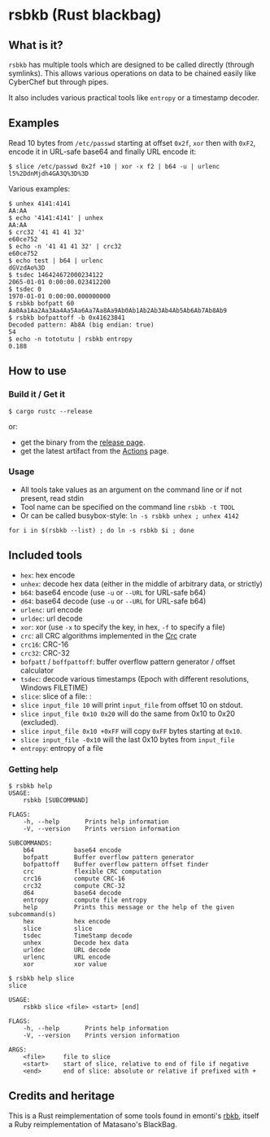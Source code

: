 # rsbkb (Rust blackbag)

## What is it?

`rsbkb` has multiple tools which are designed to be called directly (through
symlinks). This allows various operations on data to be chained easily like
CyberChef but through pipes.

It also includes various practical tools like `entropy` or a timestamp decoder.

## Examples

Read 10 bytes from `/etc/passwd` starting at offset `0x2f`, `xor` then with
`0xF2`, encode it in URL-safe base64 and finally URL encode it:

```
$ slice /etc/passwd 0x2f +10 | xor -x f2 | b64 -u | urlenc
l5%2DdnMjdh4GA3Q%3D%3D
```

Various examples:

```
$ unhex 4141:4141
AA:AA
$ echo '4141:4141' | unhex
AA:AA
$ crc32 '41 41 41 32'
e60ce752
$ echo -n '41 41 41 32' | crc32
e60ce752
$ echo test | b64 | urlenc
dGVzdAo%3D
$ tsdec 146424672000234122
2065-01-01 0:00:00.023412200
$ tsdec 0
1970-01-01 0:00:00.000000000
$ rsbkb bofpatt 60
Aa0Aa1Aa2Aa3Aa4Aa5Aa6Aa7Aa8Aa9Ab0Ab1Ab2Ab3Ab4Ab5Ab6Ab7Ab8Ab9
$ rsbkb bofpattoff -b 0x41623841
Decoded pattern: Ab8A (big endian: true)
54
$ echo -n tototutu | rsbkb entropy
0.188
```

## How to use

### Build it / Get it

```
$ cargo rustc --release
```

or:

* get the binary from the [release page](https://github.com/trou/rsbkb/releases).
* get the latest artifact from the [Actions](https://github.com/trou/rsbkb/actions) page.

### Usage


* All tools take values as an argument on the command line or if not present, read stdin
* Tool name can be specified on the command line `rsbkb -t TOOL`
* Or can be called busybox-style: `ln -s rsbkb unhex ; unhex 4142`

```
for i in $(rsbkb --list) ; do ln -s rsbkb $i ; done
```

## Included tools

* `hex`: hex encode
* `unhex`: decode hex data (either in the middle of arbitrary data, or strictly)
* `b64`: base64 encode (use `-u` or `--URL` for URL-safe b64)
* `d64`: base64 decode (use `-u` or `--URL` for URL-safe b64)
* `urlenc`: url encode
* `urldec`: url decode
* `xor`: xor (use `-x` to specify the key, in hex, `-f` to specify a file)
* `crc`: all CRC algorithms implemented in the [Crc](https://docs.rs/crc/2.1.0/crc/) crate
* `crc16`: CRC-16
* `crc32`: CRC-32
* `bofpatt` / `boffpattoff`: buffer overflow pattern generator / offset calculator
* `tsdec`: decode various timestamps (Epoch with different resolutions, Windows FILETIME)
* `slice`: slice of a file: :
 * `slice input_file 10` will print `input_file` from offset 10 on stdout.
 * `slice input_file 0x10 0x20` will do the same from 0x10 to 0x20 (excluded).
 * `slice input_file 0x10 +0xFF` will copy `0xFF` bytes starting at `0x10`.
 * `slice input_file -0x10` will the last 0x10 bytes from `input_file`
* `entropy`: entropy of a file

### Getting help

```console
$ rsbkb help
USAGE:
    rsbkb [SUBCOMMAND]

FLAGS:
    -h, --help       Prints help information
    -V, --version    Prints version information

SUBCOMMANDS:
    b64           base64 encode
    bofpatt       Buffer overflow pattern generator
    bofpattoff    Buffer overflow pattern offset finder
    crc           flexible CRC computation
    crc16         compute CRC-16
    crc32         compute CRC-32
    d64           base64 decode
    entropy       compute file entropy
    help          Prints this message or the help of the given subcommand(s)
    hex           hex encode
    slice         slice
    tsdec         TimeStamp decode
    unhex         Decode hex data
    urldec        URL decode
    urlenc        URL encode
    xor           xor value

$ rsbkb help slice
slice

USAGE:
    rsbkb slice <file> <start> [end]

FLAGS:
    -h, --help       Prints help information
    -V, --version    Prints version information

ARGS:
    <file>     file to slice
    <start>    start of slice, relative to end of file if negative
    <end>      end of slice: absolute or relative if prefixed with +
```

## Credits and heritage

This is a Rust reimplementation of some tools found in emonti's
[rbkb](https://github.com/emonti/rbkb), itself a Ruby reimplementation of
Matasano's BlackBag.
